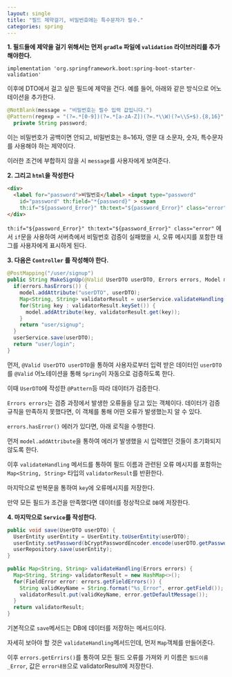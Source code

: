 ```yaml
---
layout: single
title: "필드 제약걸기, 비밀번호에는 특수문자가 필수."
categories: spring
---
```


**1. 필드들에 제약을 걸기 위해서는 먼저 `gradle` 파일에 `validation` 라이브러리를 추가해야한다.**

`implementation 'org.springframework.boot:spring-boot-starter-validation'`

이후에 DTO에서 걸고 싶은 필드에 제약을 건다. 예를 들어, 아래와 같은 방식으로 어노테이션을 추가한다.

```java
@NotBlank(message = "비밀번호는 필수 입력 값입니다.")
@Pattern(regexp = "(?=.*[0-9])(?=.*[a-zA-Z])(?=.*\\W)(?=\\S+$).{8,16}", message = "비밀번호는 8~16자 영문 대 소문자, 숫자, 특수문자를 사용하세요.")
  private String password;
```

이는 비밀번호가 공백이면 안되고, 비밀번호는 8~16자, 영문 대 소문자, 숫자, 특수문자를 사용해야 하는 제약이다. 

이러한 조건에 부합하지 않을 시 `message`를 사용자에게 보여준다.

**2. 그리고 `html`을 작성한다**

```html
<div>
  <label for="password">비밀번호</label> <input type="password"
    id="password" th:field="*{password}" > <span
    th:if="${password_Error}" th:text="${password_Error}" class="error"></span>
</div>
```

`th:if="${password_Error}" th:text="${password_Error}" class="error"` 에서 `if`문을 사용하여 서버측에서 비밀번호 검증이 실패했을 시, 오류 메시지를 포함한 <span> 태그를 사용자에게 표시하게 된다.

**3. 다음은 `Controller` 를 작성해야 한다.**

```java
@PostMapping("/user/signup")
public String MakeSignUp(@Valid UserDTO userDTO, Errors errors, Model model) {
  if(errors.hasErrors()) {
    model.addAttribute("userDTO", userDTO);
    Map<String, String> validatorResult = userService.validateHandling(errors);
    for(String key : validatorResult.keySet()) {
      model.addAttribute(key, validatorResult.get(key));
    }
    return "user/signup";
  }
  userService.save(userDTO);
  return "user/login";
}
```

먼저, `@Valid UserDTO userDTO`을 통하여 사용자로부터 입력 받은 데이터인 `userDTO` 를 `@Valid` 어노테이션을 통해 `Spring`이 자동으로 검증하도록 한다. 

이때 `UserDTO`에 작성한 `@Pattern`등 따라 데이터가 검증한다.

`Errors errors`는 검증 과정에서 발생한 오류들을 담고 있는 객체이다. 데이터가 검증 규칙을 만족하지 못했다면, 이 객체를 통해 어떤 오류가 발생했는지 알 수 있다.

`errors.hasError()` 에러가 있다면, 아래 로직을 수행한다.

먼저 `model.addAttribute`을 통하여 에러가 발생했을 시 입력했던 것들이 초기화되지 않도록 한다.

이후 `validateHandling` 메서드를 통하여 필드 이름과 관련된 오류 메시지를 포함하는 `Map<String, String>` 타입의 `validatorResult`를 반환한다.

마지막으로 반복문을 통하여 `key`에 오류메시지를 저장한다. 

만약 모든 필드가 조건을 만족했다면 데이터를 정상적으로 `DB`에 저장한다.

**4. 마지막으로 `Service`를 작성한다.**

```java
public void save(UserDTO userDTO) {
  UserEntity userEntity = UserEntity.toUserEntity(userDTO);
  userEntity.setPassword(bCryptPasswordEncoder.encode(userDTO.getPassword()));
  userRepository.save(userEntity);
}
	
public Map<String, String> validateHandling(Errors errors) {
  Map<String, String> validatorResult = new HashMap<>();		
  for(FieldError error: errors.getFieldErrors()) {
    String validKeyName = String.format("%s_Error", error.getField());
    validatorResult.put(validKeyName, error.getDefaultMessage());
  }
  return validatorResult;
}
```

기본적으로 `save`메서드는 DB에 데이터를 저장하는 메서드이다.

자세히 보아야 할 것은 `validateHandling`메서드인데, 먼저 `Map`객체를 만들어준다.

이후 `errors.getErrirs()`를 통하여 모든 필드 오류를 가져와 키 이름은 `필드이름_Error`, 값은 `error내용`으로 validatorResult에 저장한다.








